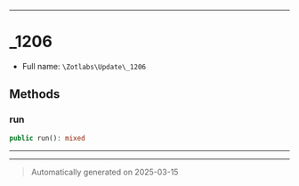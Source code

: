 ***

# _1206





* Full name: `\Zotlabs\Update\_1206`




## Methods


### run



```php
public run(): mixed
```












***


***
> Automatically generated on 2025-03-15
